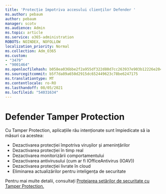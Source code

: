 ```yaml
---
title: 'Protecție împotriva accesului clienților Defender '
ms.author: pebaum
author: pebaum
manager: scotv
ms.audience: Admin
ms.topic: article
ms.service: o365-administration
ROBOTS: NOINDEX, NOFOLLOW
localization_priority: Normal
ms.collection: Adm_O365
ms.custom:
- "3479"
- "9001464"
ms.openlocfilehash: b058ea036bbe2f2a955df322d80d7cc263937e903b12226e204b24432035f06e
ms.sourcegitcommit: b5f7da89a650d2915dc652449623c78be6247175
ms.translationtype: MT
ms.contentlocale: ro-RO
ms.lasthandoff: 08/05/2021
ms.locfileid: "54031634"
---
```

# <a name="defender-tamper-protection"></a>Defender Tamper Protection 

Cu Tamper Protection, aplicațiile rău intenționate sunt împiedicate să ia măsuri ca acestea:

- Dezactivarea protecției împotriva virușilor și amenințărilor
- Dezactivarea protecției în timp real
- Dezactivarea monitorizării comportamentului
- Dezactivarea antivirusului (cum ar fi IOfficeAntivirus (IOAV))
- Dezactivarea protecției livrate în cloud
- Eliminarea actualizărilor pentru inteligența de securitate

Pentru mai multe detalii, consultați [Protejarea setărilor de securitate cu Tamper Protection.](https://docs.microsoft.com/windows/security/threat-protection/windows-defender-antivirus/prevent-changes-to-security-settings-with-tamper-protection)